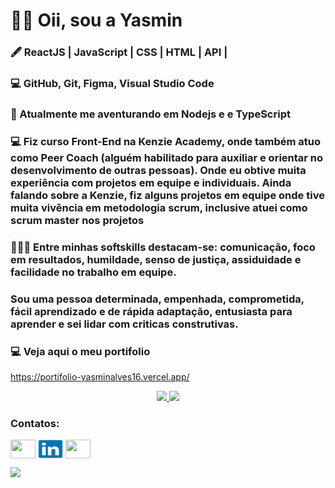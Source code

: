 # 👧🏾  Oii, sou a Yasmin 

### 🖋️ ReactJS | JavaScript | CSS | HTML | API | 

### 💻 GitHub, Git, Figma, Visual  Studio Code

### 🧠 Atualmente me aventurando em Nodejs e e TypeScript

### 💻 Fiz curso Front-End na Kenzie Academy, onde também atuo como Peer Coach (alguém habilitado para auxiliar e orientar no desenvolvimento de outras pessoas). Onde eu obtive muita experiência com projetos em equipe e individuais.  Ainda falando sobre a Kenzie, fiz alguns projetos em equipe onde tive muita vivência em metodologia scrum, inclusive atuei como scrum master nos projetos 


### 👩🏾‍🎓 Entre minhas softskills destacam-se: comunicação, foco em resultados, humildade, senso de justiça, assiduidade e facilidade no trabalho em equipe.
### Sou uma pessoa determinada, empenhada, comprometida, fácil aprendizado e de rápida adaptação, entusiasta para aprender e sei lidar com criticas construtivas.

### 💻 Veja aqui o meu portifolio
https://portifolio-yasminalves16.vercel.app/

<div align="center">
<a href="#">
  
<img height="130em" src="https://github-readme-stats.vercel.app/api?username=yasminalves16&show_icons=true&theme=dark&include_all_commits=true&count_private=true"/>
<img height="130em" src="https://github-readme-stats.vercel.app/api/top-langs/?username=yasminalves16&layout=compact&langs_count=6&theme=dark"/>

</a>
</div>




### Contatos:

<div style="display: inline_block">
  
<a href="mailto:yasmin.alves@outlook.com.br" style="text-decoration:none;"><img align="center"   height="30" width="40" src="https://raw.githubusercontent.com/lucasmenchon/aspnet-site/d2a590b5f2b4c0d05190e3e5f6e1a2c1e4359613/wwwroot/images/outlook-original.svg"></a>
<a href="https://www.linkedin.com/in/devyasmin/" style="text-decoration:none;" ><img align="center"   height="30" width="40" src="https://raw.githubusercontent.com/devicons/devicon/master/icons/linkedin/linkedin-original.svg"></a>
<a href="https://wa.me/5512983191908" style="text-decoration:none;"><img align="center"   height="30" width="40" src="https://raw.githubusercontent.com/lucasmenchon/aspnet-site/d2a590b5f2b4c0d05190e3e5f6e1a2c1e4359613/wwwroot/images/whatsapp-original.svg"></a>
  
</div>



![](https://komarev.com/ghpvc/?username=yasminalves16)

